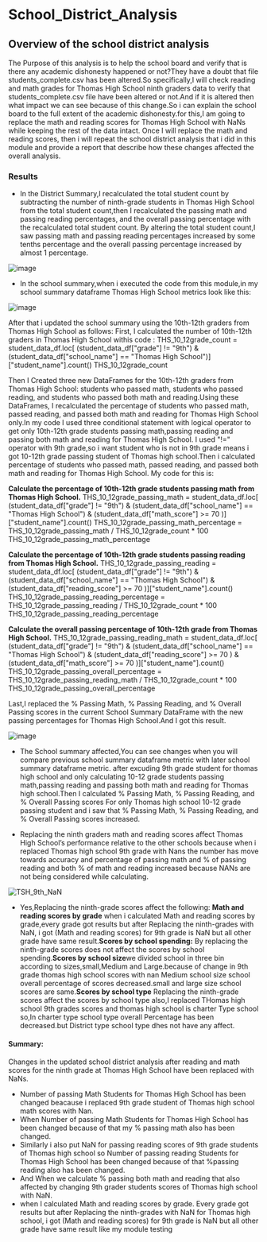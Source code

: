 # School_District_Analysis

## **Overview of the school district analysis**
The Purpose of this analysis is to help the school board and verify that is there any academic dishonesty happened or not?They have a doubt that file  students_complete.csv has been altered.So specifically,I will check reading and math grades for Thomas High School ninth graders data to verify that students_complete.csv file have been altered or not.And if it is altered then what impact we can see because of this change.So i can explain the school board to the full extent of the academic dishonesty.for this,I am going to replace the math and reading scores for Thomas High School with NaNs while keeping the rest of the data intact. Once I will replace the math and reading scores, then i will repeat the school district analysis that i did in this module and provide a report that describe how these changes affected the overall analysis.  


### **Results**

* In the District Summary,I recalculated the total student count by subtracting the number of ninth-grade students in Thomas High School from the total student count,then I recalculated the passing math and passing reading percentages, and the overall passing percentage with the recalculated total student count. By altering the total student count,I saw passing math and passing reading percentages increased by some tenths percentage and the overall passing percentage increased by almost 1 percentage.

![image](https://user-images.githubusercontent.com/90277142/136711953-5d9efc62-c474-4438-a8cf-79b300b08e7c.png)



* In the school summary,when i executed the code from this module,in my  school summary dataframe Thomas High School metrics look like this:

 ![image](https://user-images.githubusercontent.com/90277142/136710874-51947211-d58b-4f5e-a7be-371301f58407.png)
 
After that i updated the school summary using the 10th-12th graders from Thomas High School as follows:
First, I calculated the number of 10th-12th graders in Thomas High School withis code :
THS_10_12grade_count = student_data_df.loc[ (student_data_df["grade"] != "9th")  & (student_data_df["school_name"] == "Thomas High School")]["student_name"].count()
THS_10_12grade_count

Then I Created three new DataFrames for the 10th-12th graders from Thomas High School: students who passed math, students who passed reading, and students who passed both math and reading.Using these DataFrames, I recalculated the percentage of students who passed math, passed reading, and passed both math and reading for Thomas High School only.In my code I used three conditional statement with logical operator to get only 10th-12th grade students passing math,passing reading and passing both math and reading for Thomas High School. I used "!=" operator with 9th grade,so i want student who is not in 9th grade means i got 10-12th grade passing student of Thomas high school.Then i calculated percentage of  students who passed math, passed reading, and passed both math and reading for Thomas High School. My code for this is:

**Calculate the percentage of 10th-12th grade students passing math from Thomas High School.** 
THS_10_12grade_passing_math = student_data_df.loc[ (student_data_df["grade"] != "9th")  & (student_data_df["school_name"] == "Thomas High School") & (student_data_df["math_score"] >= 70 )]["student_name"].count()
THS_10_12grade_passing_math_percentage =  THS_10_12grade_passing_math / THS_10_12grade_count * 100
THS_10_12grade_passing_math_percentage

**Calculate the percentage of 10th-12th grade students passing reading from Thomas High School.**
THS_10_12grade_passing_reading = student_data_df.loc[ (student_data_df["grade"] != "9th")  & (student_data_df["school_name"] == "Thomas High School") & (student_data_df["reading_score"] >= 70 )]["student_name"].count()
THS_10_12grade_passing_reading_percentage =  THS_10_12grade_passing_reading / THS_10_12grade_count * 100
THS_10_12grade_passing_reading_percentage

**Calculate the overall passing percentage of 10th-12th grade from Thomas High School.** 
THS_10_12grade_passing_reading_math = student_data_df.loc[ (student_data_df["grade"] != "9th")  & (student_data_df["school_name"] == "Thomas High School") & (student_data_df["reading_score"] >= 70 )  & (student_data_df["math_score"] >= 70 )]["student_name"].count()
THS_10_12grade_passing_overall_percentage =  THS_10_12grade_passing_reading_math / THS_10_12grade_count * 100
THS_10_12grade_passing_overall_percentage

Last,I replaced the % Passing Math, % Passing Reading, and % Overall Passing scores in the current School Summary DataFrame with the new passing percentages for Thomas High School.And I got this result.

![image](https://user-images.githubusercontent.com/90277142/136711964-9b3c62d9-3a9e-4927-b55d-b798fed59659.png)

* The School summary affected,You can see changes when you will compare previous school summary dataframe metric with later school summary dataframe metric. after excuding 9th grade student for thomas high school and only calculating 10-12 grade students passing math,passing reading and passing both math and reading for Thomas high school.Then I calculated  % Passing Math, % Passing Reading, and % Overall Passing scores For only Thomas high school 10-12 grade passing student and i saw that % Passing Math, % Passing Reading, and % Overall Passing scores increased.  

* Replacing the ninth graders math and reading scores affect Thomas High School’s performance relative to the other schools because when i replaced Thomas high school 9th grade with Nans the number has move towards accuracy and percentage of passing math and % of passing reading and both % of math and reading increased because NANs are not being considered while calculating. 

![TSH_9th_NaN](https://user-images.githubusercontent.com/90277142/136714209-e5e73e77-46ea-4694-8db5-359fc62a8782.png)

* Yes,Replacing the ninth-grade scores affect the following:
**Math and reading scores by grade** when i calculated Math and reading scores by grade,every grade got results but after Replacing the ninth-grades with NaN, i got (Math and reading scores) for 9th grade is NaN but all other grade have same result.**Scores by school spending:** By replacing the ninth-grade scores does not affect the scores by school spending.**Scores by school size**we divided school in three bin according to sizes,small,Medium and Large.because of change in 9th grade thomas high school scores with nan Medium school size school overall percentage of scores decreased.small and large size school scores are same.**Scores by school type** Replacing the ninth-grade scores affect the scores by school type also,I replaced THomas high school 9th grades scores and thomas high school is charter Type school so,In charter type school type overall Percentage has been decreased.but District type school type dhes not have any affect.
  
   
   
#### **Summary:**

Changes in the updated school district analysis after reading and math scores for the ninth grade at Thomas High School have been replaced with NaNs.
* Number of passing Math Students for Thomas High School has been changed beacause i replaced 9th grade student of Thomas high school math scores with Nan.
* When Number of passing Math Students for Thomas High School has been changed because of that my % passing math also has been changed.
* Similarly i also put NaN for passing reading scores of 9th grade students of Thomas high school so Number of passing reading Students for Thomas High School has been changed
  because of that %passing reading also has been changed.
* And When we calculate % passing both math and reading that also affected by changing 9th grader students scores of Thomas high school with NaN.
* when I calculated Math and reading scores by grade. Every grade got results but after Replacing the ninth-grades with NaN for Thomas high school, i got (Math and reading        scores) for 9th grade is NaN but all other grade have same result like my module testing

